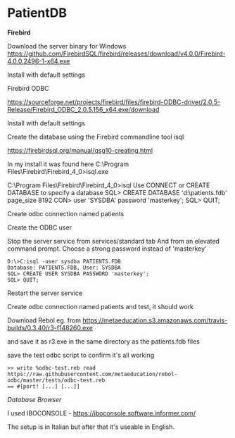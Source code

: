 # PatientDB

**Firebird**

Download the server binary for Windows https://github.com/FirebirdSQL/firebird/releases/download/v4.0.0/Firebird-4.0.0.2496-1-x64.exe

Install with default settings

Firebird ODBC

https://sourceforge.net/projects/firebird/files/firebird-ODBC-driver/2.0.5-Release/Firebird_ODBC_2.0.5.156_x64.exe/download

Install with default settings

Create the database using the Firebird commandline tool isql

https://firebirdsql.org/manual/qsg10-creating.html

In my install it was found here C:\Program Files\Firebird\Firebird_4_0>isql.exe

  C:\Program Files\Firebird\Firebird_4_0>isql
  Use CONNECT or CREATE DATABASE to specify a database
  SQL> CREATE DATABASE 'd:\patients.fdb' page_size 8192
  CON> user 'SYSDBA' password 'masterkey';
  SQL> QUIT;

Create odbc connection named patients

Create the ODBC user

Stop the server service from services/standard tab
And from an elevated command prompt.  Choose a strong password instead of 'masterkey'

    D:\>C:isql -user sysdba PATIENTS.FDB
    Database: PATIENTS.FDB, User: SYSDBA
    SQL> CREATE USER SYSDBA PASSWORD 'masterkey';
    SQL> QUIT;

Restart the server service

Create odbc connection named patients and test, it should work

Download Rebol eg. from https://metaeducation.s3.amazonaws.com/travis-builds/0.3.40/r3-f148260.exe

and save it as r3.exe in the same directory as the patients.fdb files

save the test odbc script to confirm it's all working

    >> write %odbc-test.reb read https://raw.githubusercontent.com/metaeducation/rebol-odbc/master/tests/odbc-test.reb
    == #[port! [...] [...]]

*Database Browser*

I used IBOCONSOLE - https://iboconsole.software.informer.com/

The setup is in Italian but after that it's useable in English.